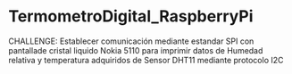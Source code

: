 # TermometroDigital_RaspberryPi
CHALLENGE: Establecer comunicación mediante estandar SPI con pantallade cristal liquido Nokia 5110 para imprimir datos de Humedad relativa y temperatura adquiridos de Sensor DHT11 mediante protocolo I2C
